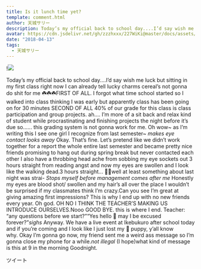 ```yaml
---
title: Is it lunch time yet?
template: comment.html
author: 天城サリー
description: Today’s my official back to school day....I’d say wish me luck but sitting in my first class right now I can already tell lucky charms cereal’s not gonna do shit for me ☘️☘️☘️FIRST OF ALL. I forgot...
avatar: https://cdn.jsdelivr.net/gh/zzzhxxx/227WiKi@master/docs/assets/photo/avatar/sally.jpg
date: "2018-04-13"
tags:
  - 天城サリー
---
```


!![](https://cdn.jsdelivr.net/gh/227WiKi/227WiKi-image@master/blog-image/sally-2018-04-13_1.jpg)


Today’s my official back to school day....I’d say wish me luck but sitting in my first class right now I can already tell lucky charms cereal’s not gonna do shit for me ☘️☘️☘️FIRST OF ALL. I forgot what time school started so I walked into class thinking I was early but apparently class has been going on for 30 minutes SECOND OF ALL 40% of our grade for this class is class participation and group projects. ah.... I’m more of a sit back and relax kind of student while procrastinating and finishing projects the night before it’s due so...... this grading system is not gonna work for me. Oh wow~ as I’m writing this I see one girl I recognize from last semester~ *makes eye contact* *looks away* Okay. That’s fine. Let’s pretend like we didn’t work together for a report the whole entire last semester and became pretty nice friends promising to hang out during spring break but never contacted each other I also have a throbbing head ache from sobbing my eye sockets out 3 hours straight from reading angst and now my eyes are swollen and I look like the walking dead.3 hours straight... 🤔🤔well at least something about last night was strai- *Stops myself before management comes after me* Honestly my eyes are blood shot/ swollen and my hair’s all over the place I wouldn’t be surprised if my classmates think I’m crazy.Can you see I’m great at giving amazing first impressions? This is why I end up with no new friends every year. Oh god. OH NO I THINK THE TEACHER’S MAKING US INTRODUCE OURSELVES.Nooo GOOD BYE. this is where I end. Teacher: “any questions before we start?”“Yes hello 👋 may I be excused forever?”*sighs* Anyway. We have a live event at Ikebukuro after school today and if you’re coming and I look like I just lost my 🐶 puppy, y’all know why. Okay I’m gonna go now, my friend sent me a weird ass message so I’m gonna close my phone for a while.*not illegal* (I hope)what kind of message is this at 9 in the morning Goodnight. 


ツイート



